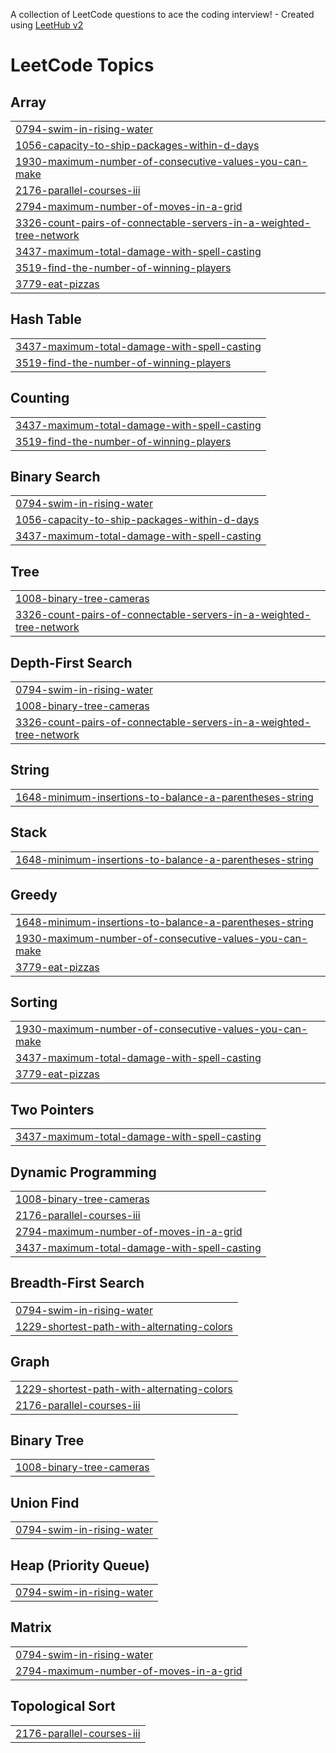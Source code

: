 A collection of LeetCode questions to ace the coding interview! - Created using [LeetHub v2](https://github.com/arunbhardwaj/LeetHub-2.0)
<!---LeetCode Topics Start-->
# LeetCode Topics
## Array
|  |
| ------- |
| [0794-swim-in-rising-water](https://github.com/Abdulsemed/competitive-programing/tree/master/0794-swim-in-rising-water) |
| [1056-capacity-to-ship-packages-within-d-days](https://github.com/Abdulsemed/competitive-programing/tree/master/1056-capacity-to-ship-packages-within-d-days) |
| [1930-maximum-number-of-consecutive-values-you-can-make](https://github.com/Abdulsemed/competitive-programing/tree/master/1930-maximum-number-of-consecutive-values-you-can-make) |
| [2176-parallel-courses-iii](https://github.com/Abdulsemed/competitive-programing/tree/master/2176-parallel-courses-iii) |
| [2794-maximum-number-of-moves-in-a-grid](https://github.com/Abdulsemed/competitive-programing/tree/master/2794-maximum-number-of-moves-in-a-grid) |
| [3326-count-pairs-of-connectable-servers-in-a-weighted-tree-network](https://github.com/Abdulsemed/competitive-programing/tree/master/3326-count-pairs-of-connectable-servers-in-a-weighted-tree-network) |
| [3437-maximum-total-damage-with-spell-casting](https://github.com/Abdulsemed/competitive-programing/tree/master/3437-maximum-total-damage-with-spell-casting) |
| [3519-find-the-number-of-winning-players](https://github.com/Abdulsemed/competitive-programing/tree/master/3519-find-the-number-of-winning-players) |
| [3779-eat-pizzas](https://github.com/Abdulsemed/competitive-programing/tree/master/3779-eat-pizzas) |
## Hash Table
|  |
| ------- |
| [3437-maximum-total-damage-with-spell-casting](https://github.com/Abdulsemed/competitive-programing/tree/master/3437-maximum-total-damage-with-spell-casting) |
| [3519-find-the-number-of-winning-players](https://github.com/Abdulsemed/competitive-programing/tree/master/3519-find-the-number-of-winning-players) |
## Counting
|  |
| ------- |
| [3437-maximum-total-damage-with-spell-casting](https://github.com/Abdulsemed/competitive-programing/tree/master/3437-maximum-total-damage-with-spell-casting) |
| [3519-find-the-number-of-winning-players](https://github.com/Abdulsemed/competitive-programing/tree/master/3519-find-the-number-of-winning-players) |
## Binary Search
|  |
| ------- |
| [0794-swim-in-rising-water](https://github.com/Abdulsemed/competitive-programing/tree/master/0794-swim-in-rising-water) |
| [1056-capacity-to-ship-packages-within-d-days](https://github.com/Abdulsemed/competitive-programing/tree/master/1056-capacity-to-ship-packages-within-d-days) |
| [3437-maximum-total-damage-with-spell-casting](https://github.com/Abdulsemed/competitive-programing/tree/master/3437-maximum-total-damage-with-spell-casting) |
## Tree
|  |
| ------- |
| [1008-binary-tree-cameras](https://github.com/Abdulsemed/competitive-programing/tree/master/1008-binary-tree-cameras) |
| [3326-count-pairs-of-connectable-servers-in-a-weighted-tree-network](https://github.com/Abdulsemed/competitive-programing/tree/master/3326-count-pairs-of-connectable-servers-in-a-weighted-tree-network) |
## Depth-First Search
|  |
| ------- |
| [0794-swim-in-rising-water](https://github.com/Abdulsemed/competitive-programing/tree/master/0794-swim-in-rising-water) |
| [1008-binary-tree-cameras](https://github.com/Abdulsemed/competitive-programing/tree/master/1008-binary-tree-cameras) |
| [3326-count-pairs-of-connectable-servers-in-a-weighted-tree-network](https://github.com/Abdulsemed/competitive-programing/tree/master/3326-count-pairs-of-connectable-servers-in-a-weighted-tree-network) |
## String
|  |
| ------- |
| [1648-minimum-insertions-to-balance-a-parentheses-string](https://github.com/Abdulsemed/competitive-programing/tree/master/1648-minimum-insertions-to-balance-a-parentheses-string) |
## Stack
|  |
| ------- |
| [1648-minimum-insertions-to-balance-a-parentheses-string](https://github.com/Abdulsemed/competitive-programing/tree/master/1648-minimum-insertions-to-balance-a-parentheses-string) |
## Greedy
|  |
| ------- |
| [1648-minimum-insertions-to-balance-a-parentheses-string](https://github.com/Abdulsemed/competitive-programing/tree/master/1648-minimum-insertions-to-balance-a-parentheses-string) |
| [1930-maximum-number-of-consecutive-values-you-can-make](https://github.com/Abdulsemed/competitive-programing/tree/master/1930-maximum-number-of-consecutive-values-you-can-make) |
| [3779-eat-pizzas](https://github.com/Abdulsemed/competitive-programing/tree/master/3779-eat-pizzas) |
## Sorting
|  |
| ------- |
| [1930-maximum-number-of-consecutive-values-you-can-make](https://github.com/Abdulsemed/competitive-programing/tree/master/1930-maximum-number-of-consecutive-values-you-can-make) |
| [3437-maximum-total-damage-with-spell-casting](https://github.com/Abdulsemed/competitive-programing/tree/master/3437-maximum-total-damage-with-spell-casting) |
| [3779-eat-pizzas](https://github.com/Abdulsemed/competitive-programing/tree/master/3779-eat-pizzas) |
## Two Pointers
|  |
| ------- |
| [3437-maximum-total-damage-with-spell-casting](https://github.com/Abdulsemed/competitive-programing/tree/master/3437-maximum-total-damage-with-spell-casting) |
## Dynamic Programming
|  |
| ------- |
| [1008-binary-tree-cameras](https://github.com/Abdulsemed/competitive-programing/tree/master/1008-binary-tree-cameras) |
| [2176-parallel-courses-iii](https://github.com/Abdulsemed/competitive-programing/tree/master/2176-parallel-courses-iii) |
| [2794-maximum-number-of-moves-in-a-grid](https://github.com/Abdulsemed/competitive-programing/tree/master/2794-maximum-number-of-moves-in-a-grid) |
| [3437-maximum-total-damage-with-spell-casting](https://github.com/Abdulsemed/competitive-programing/tree/master/3437-maximum-total-damage-with-spell-casting) |
## Breadth-First Search
|  |
| ------- |
| [0794-swim-in-rising-water](https://github.com/Abdulsemed/competitive-programing/tree/master/0794-swim-in-rising-water) |
| [1229-shortest-path-with-alternating-colors](https://github.com/Abdulsemed/competitive-programing/tree/master/1229-shortest-path-with-alternating-colors) |
## Graph
|  |
| ------- |
| [1229-shortest-path-with-alternating-colors](https://github.com/Abdulsemed/competitive-programing/tree/master/1229-shortest-path-with-alternating-colors) |
| [2176-parallel-courses-iii](https://github.com/Abdulsemed/competitive-programing/tree/master/2176-parallel-courses-iii) |
## Binary Tree
|  |
| ------- |
| [1008-binary-tree-cameras](https://github.com/Abdulsemed/competitive-programing/tree/master/1008-binary-tree-cameras) |
## Union Find
|  |
| ------- |
| [0794-swim-in-rising-water](https://github.com/Abdulsemed/competitive-programing/tree/master/0794-swim-in-rising-water) |
## Heap (Priority Queue)
|  |
| ------- |
| [0794-swim-in-rising-water](https://github.com/Abdulsemed/competitive-programing/tree/master/0794-swim-in-rising-water) |
## Matrix
|  |
| ------- |
| [0794-swim-in-rising-water](https://github.com/Abdulsemed/competitive-programing/tree/master/0794-swim-in-rising-water) |
| [2794-maximum-number-of-moves-in-a-grid](https://github.com/Abdulsemed/competitive-programing/tree/master/2794-maximum-number-of-moves-in-a-grid) |
## Topological Sort
|  |
| ------- |
| [2176-parallel-courses-iii](https://github.com/Abdulsemed/competitive-programing/tree/master/2176-parallel-courses-iii) |
<!---LeetCode Topics End-->
